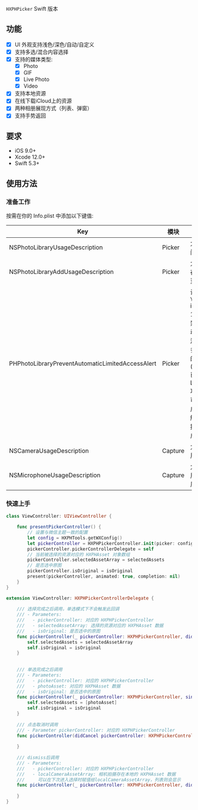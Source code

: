 
`HXPHPicker` Swift 版本

## <a id="功能"></a> 功能

- [x] UI 外观支持浅色/深色/自动/自定义
- [x] 支持多选/混合内容选择
- [x] 支持的媒体类型:
    - [x] Photo
    - [x] GIF
    - [x] Live Photo
    - [x] Video
- [x] 支持本地资源
- [x] 在线下载iCloud上的资源
- [x] 两种相册展现方式（列表、弹窗）
- [x] 支持手势返回

## <a id="要求"></a> 要求

- iOS 9.0+
- Xcode 12.0+
- Swift 5.3+

## 使用方法

### 准备工作

按需在你的 Info.plist 中添加以下键值:

| Key | 模块 | 备注 |
| ----- | ----  | ---- |
| NSPhotoLibraryUsageDescription | Picker | 允许访问相册 |
| NSPhotoLibraryAddUsageDescription | Picker | 允许保存图片至相册 |
| PHPhotoLibraryPreventAutomaticLimitedAccessAlert | Picker | 设置为 `YES` iOS 14+ 以禁用自动弹出添加更多照片的弹框(Picker 已适配 Limited 功能，可由用户主动触发，提升用户体验)|
| NSCameraUsageDescription | Capture | 允许使用相机 |
| NSMicrophoneUsageDescription | Capture | 允许使用麦克风 |

### 快速上手
```swift
class ViewController: UIViewController {

    func presentPickerController() {
        // 设置与微信主题一致的配置
        let config = HXPHTools.getWXConfig()
        let pickerController = HXPHPickerController.init(picker: config)
        pickerController.pickerControllerDelegate = self
        // 当前被选择的资源对应的 HXPHAsset 对象数组
        pickerController.selectedAssetArray = selectedAssets 
        // 是否选中原图
        pickerController.isOriginal = isOriginal
        present(pickerController, animated: true, completion: nil)
    }
}

extension ViewController: HXPHPickerControllerDelegate {
    
    /// 选择完成之后调用，单选模式下不会触发此回调
    /// - Parameters:
    ///   - pickerController: 对应的 HXPHPickerController
    ///   - selectedAssetArray: 选择的资源对应的 HXPHAsset 数据
    ///   - isOriginal: 是否选中的原图
    func pickerController(_ pickerController: HXPHPickerController, didFinishSelection selectedAssetArray: [HXPHAsset], _ isOriginal: Bool) {
        self.selectedAssets = selectedAssetArray
        self.isOriginal = isOriginal
    }
    
    
    /// 单选完成之后调用
    /// - Parameters:
    ///   - pickerController: 对应的 HXPHPickerController
    ///   - photoAsset: 对应的 HXPHAsset 数据
    ///   - isOriginal: 是否选中的原图
    func pickerController(_ pickerController: HXPHPickerController, singleFinishSelection photoAsset:HXPHAsset, _ isOriginal: Bool) {
        self.selectedAssets = [photoAsset]
        self.isOriginal = isOriginal
    }
    
    /// 点击取消时调用
    /// - Parameter pickerController: 对应的 HXPHPickerController
    func pickerController(didCancel pickerController: HXPHPickerController) {
        
    }
    
    /// dismiss后调用
    /// - Parameters:
    ///   - pickerController: 对应的 HXPHPickerController
    ///   - localCameraAssetArray: 相机拍摄存在本地的 HXPHAsset 数据
    ///     可以在下次进入选择时赋值给localCameraAssetArray，列表则会显示
    func pickerController(_ pickerController: HXPHPickerController, didDismissComplete localCameraAssetArray: [HXPHAsset]) {
        
    }
}
```
